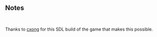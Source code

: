 ## Notes
<br/>

Thanks to [cxong](https://github.com/cxong/cdogs-sdl) for this SDL build of the game that makes this possible.
<br/>


